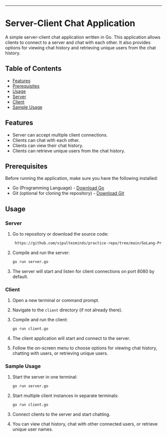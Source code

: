 ---

# Server-Client Chat Application

A simple server-client chat application written in Go. This application allows clients to connect to a server and chat with each other. It also provides options for viewing chat history and retrieving unique users from the chat history.

## Table of Contents

- [Features](#features)
- [Prerequisites](#prerequisites)
- [Usage](#usage)
- [Server](#server)
- [Client](#client)
- [Sample Usage](#sample-usage)

## Features

- Server can accept multiple client connections.
- Clients can chat with each other.
- Clients can view their chat history.
- Clients can retrieve unique users from the chat history.

## Prerequisites

Before running the application, make sure you have the following installed:

- Go (Programming Language) - [Download Go](https://golang.org/dl/)
- Git (optional for cloning the repository) - [Download Git](https://git-scm.com/downloads)

## Usage

### Server

1. Go to repository or download the source code:

    ```bash
     https://github.com/vipultezminds/practice-repo/tree/main/GoLang-Practice/023.multipleChatOptions

2. Compile and run the server:

    ```bash
    go run server.go
    ```

3. The server will start and listen for client connections on port 8080 by default.

### Client

1. Open a new terminal or command prompt.

2. Navigate to the `client` directory (if not already there).

3. Compile and run the client:

    ```bash
    go run client.go
    ```

4. The client application will start and connect to the server.

5. Follow the on-screen menu to choose options for viewing chat history, chatting with users, or retrieving unique users.

### Sample Usage

1. Start the server in one terminal:

    ```bash
    go run server.go
    ```

2. Start multiple client instances in separate terminals:

    ```bash
    go run client.go
    ```

3. Connect clients to the server and start chatting.

4. You can view chat history, chat with other connected users, or retrieve unique user names.

